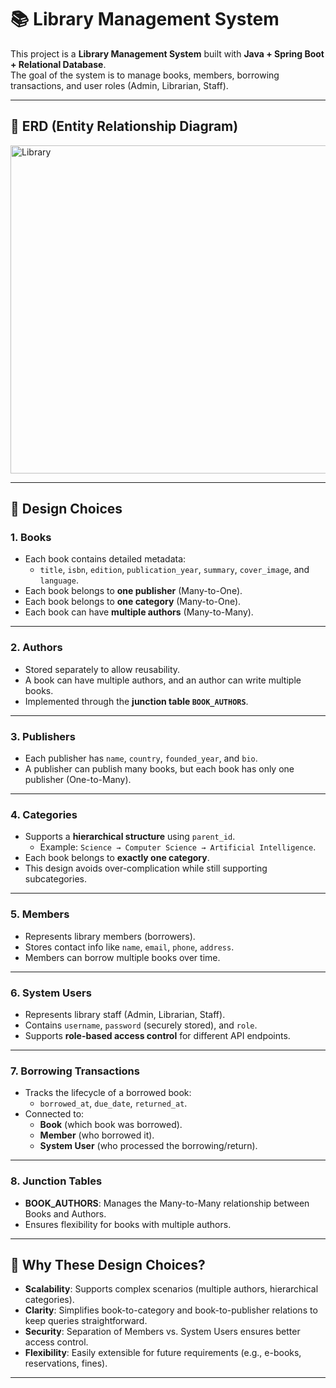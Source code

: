 # 📚 Library Management System

This project is a **Library Management System** built with **Java + Spring Boot + Relational Database**.  
The goal of the system is to manage books, members, borrowing transactions, and user roles (Admin, Librarian, Staff).

---

## 📌 ERD (Entity Relationship Diagram)

<img width="1097" height="525" alt="Library" src="https://github.com/user-attachments/assets/76b513dd-a859-4e1e-973d-47775f0ecf1f" />

---

## 📌 Design Choices

### 1. **Books**
- Each book contains detailed metadata:
  - `title`, `isbn`, `edition`, `publication_year`, `summary`, `cover_image`, and `language`.
- Each book belongs to **one publisher** (Many-to-One).
- Each book belongs to **one category** (Many-to-One).
- Each book can have **multiple authors** (Many-to-Many).

---

### 2. **Authors**
- Stored separately to allow reusability.  
- A book can have multiple authors, and an author can write multiple books.  
- Implemented through the **junction table `BOOK_AUTHORS`**.

---

### 3. **Publishers**
- Each publisher has `name`, `country`, `founded_year`, and `bio`.  
- A publisher can publish many books, but each book has only one publisher (One-to-Many).

---

### 4. **Categories**
- Supports a **hierarchical structure** using `parent_id`.  
  - Example: `Science → Computer Science → Artificial Intelligence`.  
- Each book belongs to **exactly one category**.  
- This design avoids over-complication while still supporting subcategories.

---

### 5. **Members**
- Represents library members (borrowers).  
- Stores contact info like `name`, `email`, `phone`, `address`.  
- Members can borrow multiple books over time.

---

### 6. **System Users**
- Represents library staff (Admin, Librarian, Staff).  
- Contains `username`, `password` (securely stored), and `role`.  
- Supports **role-based access control** for different API endpoints.

---

### 7. **Borrowing Transactions**
- Tracks the lifecycle of a borrowed book:
  - `borrowed_at`, `due_date`, `returned_at`.  
- Connected to:
  - **Book** (which book was borrowed).
  - **Member** (who borrowed it).
  - **System User** (who processed the borrowing/return).

---

### 8. **Junction Tables**
- **BOOK_AUTHORS**: Manages the Many-to-Many relationship between Books and Authors.  
- Ensures flexibility for books with multiple authors.

---

## 📌 Why These Design Choices?

- **Scalability**: Supports complex scenarios (multiple authors, hierarchical categories).  
- **Clarity**: Simplifies book-to-category and book-to-publisher relations to keep queries straightforward.  
- **Security**: Separation of Members vs. System Users ensures better access control.  
- **Flexibility**: Easily extensible for future requirements (e.g., e-books, reservations, fines).

---
